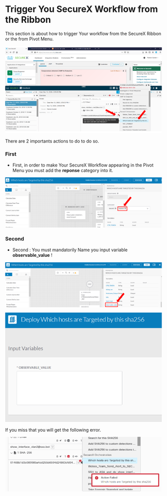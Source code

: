 # Trigger You SecureX Workflow from the Ribbon

This section is about how to trigger Your workflow from the SecureX Ribbon or the from Pivot Menu.

![](img/trigger-1.png)

There are 2 importants actions to do to do so.

### First
- First, in order to make Your SecureX Workflow appearing in the Pivot Menu you must add the **reponse** category into it.

![](img/trigger-2.png)

### Second

- Second : You must mandatorily Name you input variable **observable_value** !

![](img/trigger-3.png)

![](img/trigger-4.png)

If you miss that you will get the following error.

![](img/trigger-5.png)

